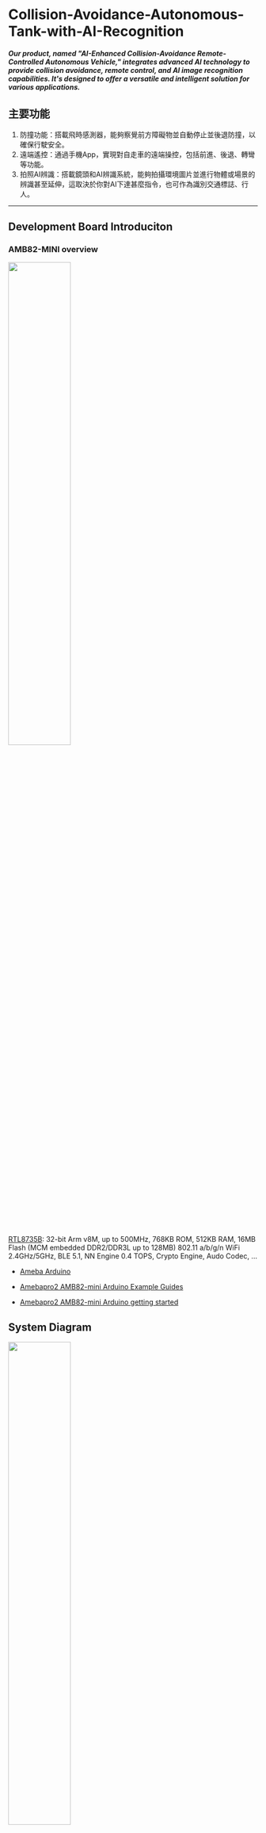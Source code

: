 # Collision-Avoidance-Autonomous-Tank-with-AI-Recognition <br>
_**Our product, named "AI-Enhanced Collision-Avoidance Remote-Controlled Autonomous Vehicle," integrates advanced AI technology to provide collision avoidance, remote control, and AI image recognition capabilities. It's designed to offer a versatile and intelligent solution for various applications.**_ <br>

## 主要功能
1. 防撞功能：搭載飛時感測器，能夠察覺前方障礙物並自動停止並後退防撞，以確保行駛安全。<br>
2. 遠端遙控：通過手機App，實現對自走車的遠端操控，包括前進、後退、轉彎等功能。<br>
3. 拍照AI辨識：搭載鏡頭和AI辨識系統，能夠拍攝環境圖片並進行物體或場景的辨識甚至延伸，這取決於你對AI下達甚麼指令，也可作為識別交通標誌、行人。<br>
--------------------------------------------------------------
## Development Board Introduciton
### AMB82-MINI overview
<p><img width="50%" height="50%" src="https://www.amebaiot.com/wp-content/uploads/2023/03/amb82_mini.png"></p>

[RTL8735B](https://www.amebaiot.com/en/amebapro2/): 32-bit Arm v8M, up to 500MHz, 768KB ROM, 512KB RAM, 16MB Flash (MCM embedded DDR2/DDR3L up to 128MB) 802.11 a/b/g/n WiFi 2.4GHz/5GHz, BLE 5.1, NN Engine 0.4 TOPS, Crypto Engine, Audo Codec, …

* [Ameba Arduino](https://www.amebaiot.com/en/ameba-arduino-summary/)

* [Amebapro2 AMB82-mini Arduino Example Guides](https://www.amebaiot.com/en/amebapro2-amb82-mini-arduino-peripherals-examples)

* [Amebapro2 AMB82-mini Arduino getting started](https://www.amebaiot.com/en/amebapro2-amb82-mini-arduino-getting-started/) <br>
## System Diagram
<p><img width="50%" height="50%" src="https://github.com/wang930510/Collision-Avoidance-Autonomous-Tank-with-AI-Recognition/assets/136217880/d0a45b2b-73d9-43c2-9a99-4ab14358ad4e"></p>

<p><img width="50%" height="50%" src="https://github.com/wang930510/Collision-Avoidance-Autonomous-Tank-with-AI-Recognition/assets/136217880/c926af5f-4200-4ffe-888b-fdd930b07bfd"></p>

## Product Features
### 馬達藍牙遙控
> #### **BLE-V7RC APP**
APP 提供了兩個 Channel 與四個 Channel 控制的版本，分別可以控制兩個伺服馬達或是四個伺服馬達。
可相容於大部分的遙控車。您可以透過設定校正油門與方向的伺服馬達設定
<p><img width="50%" height="50%" src="https://github.com/wang930510/portable-ChatGPT/assets/136217880/4232c339-5cee-47f0-96c5-441aa4103621"></p>

**我們使用的模型是坦克:** <br>
> 範例字串：SRT1000200015001500# 起始字串：SRT 上限：2000 (10進位) 中央：1500 (10進位) 下限：1000 (10進位)<br>
> 圖形排列： 第一組4位數為左側水平控制，第二組4位數為左側垂直控制 第三組4位數為右側垂直控制，第四組4位數為右側水平控制
> 
------------------------------------------
#### **使用example:**

#### [BLE - V7RC Car With Video Streaming](https://www.amebaiot.com/en/amebapro2-arduino-ble-v7rc/)
-----------------------------------------------------------------------

##### **程式中透過手機搖桿控制數值，利用bleReciveData回傳各數值(value1,value2)去做邏輯判斷:**
```
value1絕對值-1500及value2絕對值-1500皆小於100 (手沒做任何動作) 執行函式BrakeAll() //煞車 <br>
若未滿足第一點條件且value1大於value2，在value1絕對值大於1500時 (左搖桿右滑) 執行函式turnRight() //右轉 <br>
若未滿足第一點條件且value1大於value2，在value1絕對值小於1500時 (左搖桿左滑) 執行函式turnLeft() //左轉 <br>
若未滿足第一點條件且value1小於value2，在value2絕對值於1500時 (左搖桿上滑) 執行函式forward() //前進 <br>
若未滿足第一點條件且value1小於value2，在value2絕對值小於1500時 (左搖桿下滑) 執行函式backward() //後退 <br>
```

```
 //BrakeAll()函式     
 digitalWrite(MotoA_1A, 0);
digitalWrite(MotoB_1A, 0);

 //turnRight()函式 
 digitalWrite(MotoA_1A, 0);
analogWrite(MotoA_1B, 250);

 //turnLeft()函式 
 digitalWrite(MotoB_1A, 0);
analogWrite(MotoB_1B, 250);

 //forward()函式 
 digitalWrite(MotoA_1A, 0);
analogWrite(MotoA_1B, 250);
digitalWrite(MotoB_1A, 0);
analogWrite(MotoB_1B, 250);

 //backward()函式 <
 digitalWrite(MotoA_1A, 1);
analogWrite(MotoA_1B, 5);
digitalWrite(MotoB_1A, 1);
analogWrite(MotoB_1B, 5);
```
--------------------------------------------------------------------------------------------------------
### 飛時測距防撞
>在本自走車專案中，我們在車體前方安裝了一個VL53L0X紅外線測距器，以實現防撞功能。該元件能夠持續偵測前方與障礙物的距離。如果VL53L0X測距器偵測到物體距離小於30公分，車輛將自動執行後退（backward）程式，直至與障礙物的距離超過30厘米。此後，車輛停止並等待人類下達其他指令。
#### **使用example:**
[IR_VL53L0X](https://github.com/rkuo2000/Arduino/tree/master/examples/AMB82-MINI/IR_VL53L0X) <br>
>在程式的 loop 函數中，使用 int distance = sensor.readRangeContinuousMillimeters(); 這行程式碼來讀取 VL53L0X 的測距值，該值以毫米為單位。<br>
然後，通過 Serial.print(distance / 10); 將距離轉換為公分並打印出來，最後使用 Serial.println(" cm"); 輸出結果並附加單位 " cm"。這段程式碼實現了即時距離測量並提供了易於理解的輸出結果，對於機器人避障、自動導航等應用非常實用。之後可以針對(distance/10)變數進行進一步的應用，例如根據測得的距離來決定機器人的行動路徑，如果距離過近則觸發避障機制，或者根據距離來調整自走車的速度和方向，從而實現更加智能化的控制。<br>
```
 int distance = sensor.readRangeContinuousMillimeters();
 Serial.print(distance/10);
 Serial.println(" cm");
if((distance/10)<30){ 
    backward();
    delay(50);
    BrakeAll();
    }
```
-------------------------------------------------------
### 遙控觸發AI鏡頭辨識

>_**我們使用的VLM的AI模型是AmebaPro2_Whisper_LlavaNext_server。**_<br>
>在本專題中，我們實現了遠端控制與AI辨識功能。該系統能夠在程式碼中預先設定要詢問的問題。例如，在本次專題中，我們選擇執行「what do you see,give answer in a few words.」的指令。後端伺服器接收到鏡頭的資訊後，由AI進行分析並給出回答。
>原本的範例程式碼需要按住按鈕兩秒鐘來觸發AI辨識功能，且連結方式是有線的。我們對此進行了改進，實現了無線啟動功能。<br>
>具體來說，我們將按鈕啟動改為通過V7RC應用程式上的Value3來啟動，從而達到遠端控制的效果。這樣的改進不僅提升了操作的便利性，也使得系統更加靈活和高效。

#### **使用example:**
#### [HTTP_Post_TextImage](https://github.com/rkuo2000/Arduino/blob/master/examples/AMB82-MINI/HTTP_Post_TextImage/HTTP_Post_TextImage.ino)
----------------------------------------------------------------------
```
if ((abs(bleReciveData[value3].ReciveValue) - 1500) > 100) {
Serial.println("nice");
buttonPressedFor2Seconds = true};
else{
buttonPressedFor2Seconds = false};
```

* 這段程式碼原本是用來檢測按鈕是否被按下長達兩秒，並根據這個檢測結果執行不同的操作。然而，經過修改後，現在改為根據 value3 對應的值來決定是否進行特定操作。<br>
* 具體來說，這段程式碼會讀取 bleReciveData 陣列中索引為 value3 的 ReciveValue 值，並計算該值的絕對值減去 1500。如果結果大於 100，也就是手機遙控的右邊搖桿有做變化，則程式會輸出 "nice"，這個nice只是方便我們確認是否有執行近來這段，並將 buttonPressedFor2Seconds 變數設置為 true，也就是執行拍照並進行AI辨識的功能；否則，將 buttonPressedFor2Seconds 設置為 false。<br>
* **這種改變使得程式的條件判斷不再依賴按鈕的實際按下時間，而是可以遠端無線的方式改變 value3 的值來進行判斷**，從而實現了無線啟動AI辨識的功能，更靈活的觸發條件設定。<br>

## Implementation
### Server: 
code:<br>
[AmebaPro2_Whisper_LlavaNext_server.py](https://github.com/rkuo2000/Arduino/blob/7b27c19c8d924dda0ef92c7febe82ba65bbf08fa/examples/AMB82-MINI/src/AmebaPro2_Whisper_LlavaNext_server.py#L4)
``` @app.post("/asr")
async def post_asr(data: Base64audio):
    try:
        # Save the decoded audio data to a MP4 file
        decoded_data = base64.b64decode(data.base64_string)
        with open("speech.mp4", "wb") as f:
            f.write(decoded_data)

        # Whisper transcribe
        result = ASR.transcribe("speech.mp4",fp16=False)
        header1 = "ASR:"
        print(header1+result["text"])
        return Response(header1+result["text"])
    except Exception as e:
        raise HTTPException(status_code=500, detail=str(e))
```

## Demo Video
### [藍芽遙控+AI辨識](https://www.youtube.com/watch?app=desktop&si=WUV3qTxEbcg9R8pC&v=CAePZU45b6w&feature=youtu.be) <br>
<p><img width="50%" height="50%" src="https://github.com/wang930510/Collision-Avoidance-Autonomous-Tank-with-AI-Recognition/assets/136217880/0beb0b52-e42e-4d7f-88df-8242f30d5b5e"></p>

### [飛時感測防撞](https://www.youtube.com/watch?v=PPgx732bsN8)<br>
<p><img width="50%" height="50%" src="https://github.com/wang930510/Collision-Avoidance-Autonomous-Tank-with-AI-Recognition/assets/136217880/582ab8c6-3c15-49b3-a4f1-5403a086a6c5"></p>

<br>
